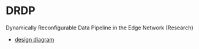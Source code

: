 # DRDP
Dynamically Reconfigurable Data Pipeline in the Edge Network (Research)

- [design diagram](https://app.diagrams.net/#G1Dzjar3U5fpOoSOafOGulER9Wxe1zqyp0)
